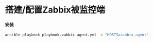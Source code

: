 # 搭建/配置Zabbix被监控端

#### 安装

```bash
ansible-playbook playbook.zabbix-agent.yml -e "HOSTS=zabbix_agent"
```
